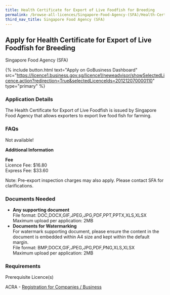 ```yaml
---
title: Health Certificate for Export of Live Foodfish for Breeding
permalink: /browse-all-licences/Singapore-Food-Agency-(SFA)/Health-Certificate-for-Export-of-Live-Foodfish-for-Breeding
third_nav_title: Singapore Food Agency (SFA)
---
```


## Apply for Health Certificate for Export of Live Foodfish for Breeding

Singapore Food Agency (SFA)

{% include button.html text="Apply on GoBusiness Dashboard" src="https://licence1.business.gov.sg/licence1/neweadvisor/showSelectedLicence.action?redirection=True&selectedLicenceIds=201212070000110" type="primary" %}

### Application Details

<p>The Health Certificate for Export of Live Foodfish is issued by Singapore Food Agency that allows exporters to export live food fish for farming.</p>
 <h3>FAQs</h3>
 <p>Not available!</p>

**Additional Information**

<p><strong>Fee<br /></strong>Licence Fee: $16.80<br />Express Fee: $33.60</p>
 <p>Note: Pre-export inspection charges may also apply. Please contact SFA for clarifications.</p>

### Documents Needed

<ul>
 <li><strong>Any supporting document</strong><br />File format: DOC,DOCX,GIF,JPEG,JPG,PDF,PPT,PPTX,XLS,XLSX<br />Maximum upload per application: 2MB</li>
 <li><strong>Documents for Watermarking<br /></strong>For watermark supporting document, please ensure the content in the document is embedded within A4 size and kept within the default margin.<br />File format: BMP,DOCX,GIF,JPEG,JPG,PDF,PNG,XLS,XLSX<br />Maximum upload per application: 2MB</li>
 </ul>

### Requirements

<p>Prerequisite Licence(s)</p>
 <p>ACRA - <a href="https://licence1.business.gov.sg/licence1/neweadvisor/showSelectedLicence.action?redirection=True&selectedLicenceIds=201301080000175" target="_blank" rel="noopener">Registration for Companies / Business</a></p>

